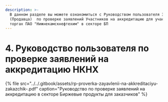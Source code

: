 ```yaml
---
description: >-
  В данном разделе вы можете ознакомиться с Руководством пользователя Заказчика
  (Продавца)  по проверке заявлений Участников на аккредитацию для участия в
  торгах ПАО "Нижнекамскнефтехим" в секторе БП
---
```


# 4. Руководство пользователя по проверке заявлений на аккредитацию НКНХ

{% file src="../../.gitbook/assets/rp-proverka-zayavlenii-na-akkreditaciyu-zakazchik-.pdf" caption="Руководство по проверке заявлений на аккредитацию в секторе Биржевые продукты для заказчиков" %}

